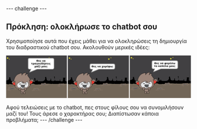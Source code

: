 --- challenge ---

## Πρόκληση: ολοκλήρωσε το chatbot σου

Χρησιμοποίησε αυτά που έχεις μάθει για να ολοκληρώσεις τη δημιουργία του διαδραστικού chatbot σου. Ακολουθούν μερικές ιδέες:

![ChatBot ιδέες](images/chatbot-ideas.png)

Αφού τελειώσεις με το chatbot, πες στους φίλους σου να συνομιλήσουν μαζί του! Τους άρεσε ο χαρακτήρας σου; Διαπίστωσαν κάποια προβλήματα; --- /challenge ---